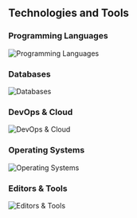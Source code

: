 ## **Technologies and Tools**

### **Programming Languages**
<p align="left">
<img src="https://skillicons.dev/icons?i=go,py" alt="Programming Languages" />
</p>

### **Databases**
<p align="left">
<img src="https://skillicons.dev/icons?i=mongodb,mysql,postgres" alt="Databases" />
</p>

### **DevOps & Cloud**
<p align="left">
<img src="https://skillicons.dev/icons?i=docker,aws,gitlab,redis,kafka" alt="DevOps & Cloud" />
</p>

### **Operating Systems**
<p align="left">
<img src="https://skillicons.dev/icons?i=arch,mac,windows" alt="Operating Systems" />
</p>

### **Editors & Tools**
<p align="left">
<img src="https://skillicons.dev/icons?i=grafana,postman,vscode,swagger" alt="Editors & Tools" />
</p>
